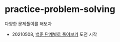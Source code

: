 # practice-problem-solving
다양한 문제풀이를 해보자

- 20210508, [백준 단계별로 풀어보기](https://www.acmicpc.net/step) 도전 시작
